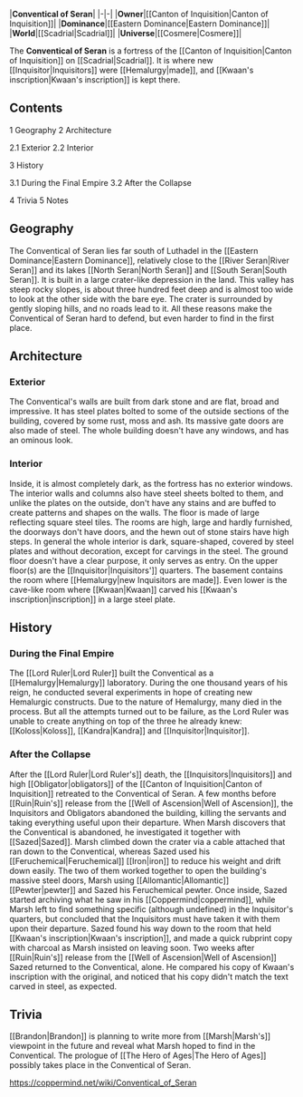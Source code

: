 |**Conventical of Seran**|
|-|-|
|**Owner**|[[Canton of Inquisition\|Canton of Inquisition]]|
|**Dominance**|[[Eastern Dominance\|Eastern Dominance]]|
|**World**|[[Scadrial\|Scadrial]]|
|**Universe**|[[Cosmere\|Cosmere]]|

The **Conventical of Seran** is a fortress of the [[Canton of Inquisition\|Canton of Inquisition]] on [[Scadrial\|Scadrial]]. It is where new [[Inquisitor\|Inquisitors]] were [[Hemalurgy\|made]], and [[Kwaan's inscription\|Kwaan's inscription]] is kept there.

## Contents

1 Geography
2 Architecture

2.1 Exterior
2.2 Interior


3 History

3.1 During the Final Empire
3.2 After the Collapse


4 Trivia
5 Notes


## Geography
The Conventical of Seran lies far south of Luthadel in the [[Eastern Dominance\|Eastern Dominance]], relatively close to the [[River Seran\|River Seran]] and its lakes [[North Seran\|North Seran]] and [[South Seran\|South Seran]].
It is built in a large crater-like depression in the land. This valley has steep rocky slopes, is about three hundred feet deep and is almost too wide to look at the other side with the bare eye. The crater is surrounded by gently sloping hills, and no roads lead to it. All these reasons make the Conventical of Seran hard to defend, but even harder to find in the first place.

## Architecture
### Exterior
The Conventical's walls are built from dark stone and are flat, broad and impressive. It has steel plates bolted to some of the outside sections of the building, covered by some rust, moss and ash. Its massive gate doors are also made of steel. The whole building doesn't have any windows, and has an ominous look.

### Interior
Inside, it is almost completely dark, as the fortress has no exterior windows. The interior walls and columns also have steel sheets bolted to them, and unlike the plates on the outside, don't have any stains and are buffed to create patterns and shapes on the walls. The floor is made of large reflecting square steel tiles. The rooms are high, large and hardly furnished, the doorways don't have doors, and the hewn out of stone stairs have high steps.
In general the whole interior is dark, square-shaped, covered by steel plates and without decoration, except for carvings in the steel.
The ground floor doesn't have a clear purpose, it only serves as entry. On the upper floor(s) are the [[Inquisitor\|Inquisitors']] quarters. The basement contains the room where [[Hemalurgy\|new Inquisitors are made]]. Even lower is the cave-like room where [[Kwaan\|Kwaan]] carved his [[Kwaan's inscription\|inscription]] in a large steel plate.

## History
### During the Final Empire
The [[Lord Ruler\|Lord Ruler]] built the Conventical as a [[Hemalurgy\|Hemalurgy]] laboratory. During the one thousand years of his reign, he conducted several experiments in hope of creating new Hemalurgic constructs. Due to the nature of Hemalurgy, many died in the process. But all the attempts turned out to be failure, as the Lord Ruler was unable to create anything on top of the three he already knew: [[Koloss\|Koloss]], [[Kandra\|Kandra]] and [[Inquisitor\|Inquisitor]].

### After the Collapse
After the [[Lord Ruler\|Lord Ruler's]] death, the [[Inquisitors\|Inquisitors]] and high [[Obligator\|obligators]] of the [[Canton of Inquisition\|Canton of Inquisition]] retreated to the Conventical of Seran. A few months before [[Ruin\|Ruin's]] release from the [[Well of Ascension\|Well of Ascension]], the Inquisitors and Obligators abandoned the building, killing the servants and taking everything useful upon their departure.
When Marsh discovers that the Conventical is abandoned, he investigated it together with [[Sazed\|Sazed]]. Marsh climbed down the crater via a cable attached that ran down to the Conventical, whereas Sazed used his [[Feruchemical\|Feruchemical]] [[Iron\|iron]] to reduce his weight and drift down easily. The two of them worked together to open the building's massive steel doors, Marsh using [[Allomantic\|Allomantic]] [[Pewter\|pewter]] and Sazed his Feruchemical pewter.
Once inside, Sazed started archiving what he saw in his [[Coppermind\|coppermind]], while Marsh left to find something specific (although undefined) in the Inquisitor's quarters, but concluded that the Inquisitors must have taken it with them upon their departure. Sazed found his way down to the room that held [[Kwaan's inscription\|Kwaan's inscription]], and made a quick rubprint copy with charcoal as Marsh insisted on leaving soon.
Two weeks after [[Ruin\|Ruin's]] release from the [[Well of Ascension\|Well of Ascension]] Sazed returned to the Conventical, alone. He compared his copy of Kwaan's inscription with the original, and noticed that his copy didn't match the text carved in steel, as expected.

## Trivia
[[Brandon\|Brandon]] is planning to write more from [[Marsh\|Marsh's]] viewpoint in the future and reveal what Marsh hoped to find in the Conventical.
The prologue of [[The Hero of Ages\|The Hero of Ages]] possibly takes place in the Conventical of Seran.


https://coppermind.net/wiki/Conventical_of_Seran